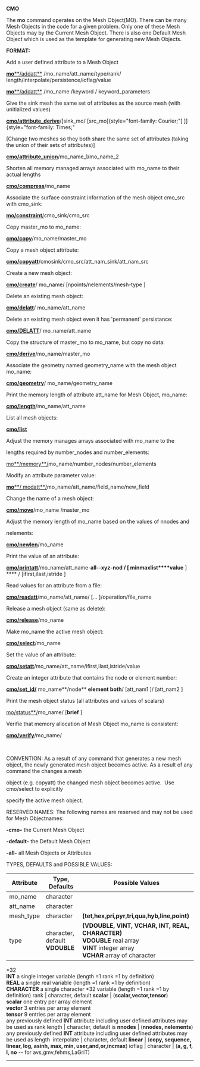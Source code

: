  **CMO**

  The **mo** command operates on the Mesh Object(MO). There can be
  many Mesh Objects in the code for a given problem. Only one of these
  Mesh Objects may by the Current Mesh Object. There is also one
  Default Mesh Object which is used as the template for generating new
  Mesh Objects.

 **FORMAT:**

Add a user defined attribute to a Mesh Object

[**mo****/addatt**](cmo/cmo_addatt.md) /mo\_name/att\_name/type/rank/
length/interpolate/persistence/ioflag/value

[**mo****/addatt**](cmo/cmo_addatt.md) /mo\_name /keyword /
keyword\_parameters


Give the sink mesh the same set of attributes as the source mesh (with
unitialized values)

**[cmo/attribute\_derive](cmo/cmo_att_derive.md)**/[sink\_mo/
[src\_mo]{style="font-family: Courier;"[
]]{style="font-family: Times;"

[Change two meshes so they both share the same set of attributes (taking
the union of their sets of
attributes)]

**[cmo/attribute\_union](cmo/cmo_att_derive.md)**/mo\_name\_1/mo\_name\_2

Shorten all memory managed arrays associated with mo\_name to their
actual lengths

**[cmo/compress](cmo/cmo_compress.md)**/mo\_name

Associate the surface constraint information of the mesh object cmo\_src
with cmo\_sink:

[**mo/constraint**/](cmo/cmo_constraint.md)cmo\_sink/cmo\_src

Copy master\_mo to mo\_name:

**[cmo/copy](cmo/cmo_copy.md)**/mo\_name/master\_mo

Copy a mesh object attribute:

**[cmo/copyatt](cmo/cmo_copyatt.md)**/cmosink/cmo\_src/att\_nam\_sink/att\_nam\_src

Create a new mesh object:

**[cmo/create](cmo/cmo_create.md)**/ mo\_name/
[npoints/nelements/mesh-type
]

Delete an existing mesh object:

**[cmo/delatt](cmo/cmo_delatt.md)**/ mo\_name/att\_name

Delete an existing mesh object even it has 'permanent' persistance:

**[cmo/DELATT](cmo/cmo_delatt.md)**/ mo\_name/att\_name

Copy the structure of master\_mo to mo\_name, but copy no data:

**[cmo/derive](cmo/cmo_derive.md)**/mo\_name/master\_mo

Associate the geometry named geometry\_name with the mesh object
mo\_name:

**[cmo/geometry](cmo/cmo_geom.md)**/ mo\_name/geometry\_name

Print the memory length of attribute att\_name for Mesh Object,
mo\_name:

**[cmo/length](cmo/cmo_length.md)**/mo\_name/att\_name

List all mesh objects:

**[cmo/list](cmo/cmo_list.md)**

Adjust the memory manages arrays associated with mo\_name to the

lengths required by number\_nodes and number\_elements:

[mo**/memory**/](cmo/cmo_memory.md)mo\_name/number\_nodes/number\_elements


Modify an attribute parameter value:

[**mo****/ modatt**/](cmo/cmo_modatt.md)mo\_name/att\_name/field\_name/new\_field

Change the name of a mesh object:

**[cmo/move](cmo/cmo_move.md)**/mo\_name /master\_mo 

Adjust the memory length of mo\_name based on the values of nnodes and

nelements:

**[cmo/newlen](cmo/cmo_newlen.md)**/mo\_name

Print the value of an attribute:

**[cmo/printatt](cmo/cmo_printatt.md)**/mo\_name/att\_name-**all-****-xyz-****nod**
/ 
[** minmax****list****value**
] **** /
[ifirst,ilast,istride
]

Read values for an attribute from a file:

**[cmo/readatt](cmo/cmo_readatt.md)**/mo\_name/att\_name/
[...
]/operation/file\_name

Release a mesh object (same as delete):

**[cmo/release](cmo/cmo_release.md)**/mo\_name

Make mo\_name the active mesh object:

**[cmo/select](cmo/cmo_select.md)**/mo\_name

Set the value of an attribute:

**[cmo/setatt](cmo/cmo_setatt.md)**/mo\_name/att\_name/ifirst,ilast,istride/value

Create an integer attribute that contains the node or element number:

**[cmo/set\_id/](cmo/cmo_setid.md)** mo\_name**/node** **element**
**both**/
[att\_nam1
]/
[att\_nam2
]

Print the mesh object status (all attributes and values of scalars)

[mo/status**/](cmo/cmo_status.md)mo\_name/
[**brief**
]

Verifie that memory allocation of Mesh Object mo\_name is consistent:

**[cmo/verify](cmo/cmo_verify.md)**/mo\_name/

 

CONVENTION: As a result of any command that generates a new mesh object,
the newly generated mesh object becomes active. As a result of any
command the changes a mesh

object (e.g. copyatt) the changed mesh object becomes active.  Use
cmo/select to explicitly

specify the active mesh object.

RESERVED NAMES: The following names are reserved and may not be used for
Mesh Objectnames:

**-cmo-** the Current Mesh Object

**-default-** the Default Mesh Object

**-all-** all Mesh Objects or Attributes

TYPES, DEFAULTS and POSSIBLE VALUES:
  
Attribute | Type, Defaults | Possible Values
------------- |  --------- | -----------------------------------------------------------------------------------------
mo\_name      | character |
att\_name     | character |
mesh\_type    | character | **(tet,hex,pri,pyr,tri,qua,hyb,line,point)**
type           | character, default **VDOUBLE** | **(VDOUBLE, VINT, VCHAR, INT, REAL, CHARACTER)** <br> **VDOUBLE** real array <br>  **VINT** integer array <br> **VCHAR** array of character
*32 <br> **INT** a single integer variable (length =1 rank =1 by definition) <br> **REAL** a single real variable (length =1 rank =1 by definition) <br> **CHARACTER** a single character
*32 variable (length =1 rank =1 by definition)
rank          | character, default **scalar** | (**scalar,vector,tensor**) <br> **scalar** one entry per array element <br> **vector** 3 entries per array element <br> **tensor** 9 entries per array element <br> any previously defined **INT** attribute including user defined attributes may be used as rank
length        | character, default is **nnodes** | (**nnodes, nelements**) <br> any previously defined **INT** attribute including user defined attributes may be used as length 
interpolate   | character, default **linear** | (**copy, sequence, linear, log, asinh, max, min, user,and,or,incmax**)
ioflag      | character | (**a, g, f, l, no** -- for avs,gmv,fehms,LaGriT)
------------- ---------------------------------------------------------------------------------------------------
